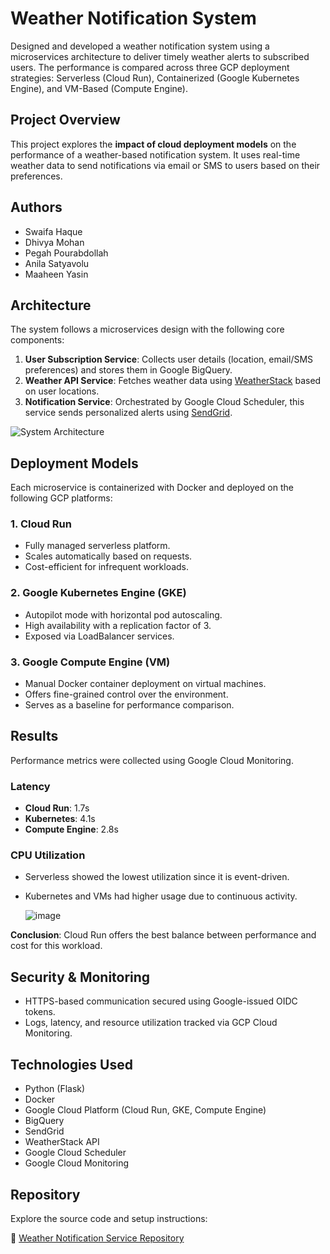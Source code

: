 # Weather Notification System

Designed and developed a weather notification system using a microservices architecture to deliver timely weather alerts to subscribed users. The performance is compared across three GCP deployment strategies: Serverless (Cloud Run), Containerized (Google Kubernetes Engine), and VM-Based (Compute Engine).

## Project Overview

This project explores the **impact of cloud deployment models** on the performance of a weather-based notification system. It uses real-time weather data to send notifications via email or SMS to users based on their preferences.

## Authors
- Swaifa Haque  
- Dhivya Mohan  
- Pegah Pourabdollah  
- Anila Satyavolu  
- Maaheen Yasin  

## Architecture

The system follows a microservices design with the following core components:

1. **User Subscription Service**: Collects user details (location, email/SMS preferences) and stores them in Google BigQuery.
2. **Weather API Service**: Fetches weather data using [WeatherStack](https://weatherstack.com/) based on user locations.
3. **Notification Service**: Orchestrated by Google Cloud Scheduler, this service sends personalized alerts using [SendGrid](https://sendgrid.com/).

![System Architecture](https://github.com/user-attachments/assets/e445fc66-aeb3-4f0d-bbf4-dc9cd4547825)

## Deployment Models

Each microservice is containerized with Docker and deployed on the following GCP platforms:

### 1. Cloud Run
- Fully managed serverless platform.
- Scales automatically based on requests.
- Cost-efficient for infrequent workloads.

### 2. Google Kubernetes Engine (GKE)
- Autopilot mode with horizontal pod autoscaling.
- High availability with a replication factor of 3.
- Exposed via LoadBalancer services.

### 3. Google Compute Engine (VM)
- Manual Docker container deployment on virtual machines.
- Offers fine-grained control over the environment.
- Serves as a baseline for performance comparison.

## Results

Performance metrics were collected using Google Cloud Monitoring.

### Latency
- **Cloud Run**: 1.7s  
- **Kubernetes**: 4.1s  
- **Compute Engine**: 2.8s  

### CPU Utilization
- Serverless showed the lowest utilization since it is event-driven.
- Kubernetes and VMs had higher usage due to continuous activity.

  ![image](https://github.com/user-attachments/assets/50edcb5d-02f8-4faa-b0ad-0947575fec0d)


**Conclusion**: Cloud Run offers the best balance between performance and cost for this workload.

## Security & Monitoring

- HTTPS-based communication secured using Google-issued OIDC tokens.
- Logs, latency, and resource utilization tracked via GCP Cloud Monitoring.

## Technologies Used

- Python (Flask)
- Docker
- Google Cloud Platform (Cloud Run, GKE, Compute Engine)
- BigQuery
- SendGrid
- WeatherStack API
- Google Cloud Scheduler
- Google Cloud Monitoring

## Repository

Explore the source code and setup instructions:

🔗 [Weather Notification Service Repository](https://github.com/dhivya94m/WeatherNotificationService)

